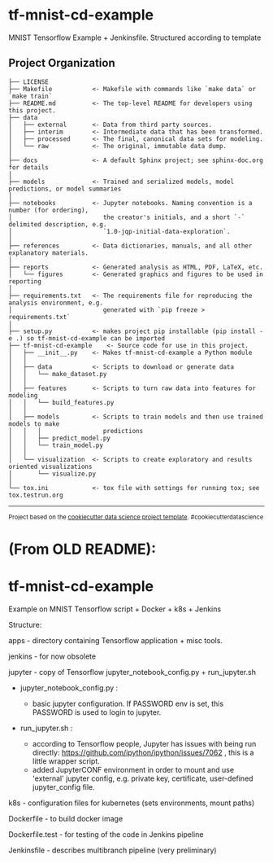 tf-mnist-cd-example
==============================

MNIST Tensorflow Example + Jenkinsfile. Structured according to template

Project Organization
------------

    ├── LICENSE
    ├── Makefile           <- Makefile with commands like `make data` or `make train`
    ├── README.md          <- The top-level README for developers using this project.
    ├── data
    │   ├── external       <- Data from third party sources.
    │   ├── interim        <- Intermediate data that has been transformed.
    │   ├── processed      <- The final, canonical data sets for modeling.
    │   └── raw            <- The original, immutable data dump.
    │
    ├── docs               <- A default Sphinx project; see sphinx-doc.org for details
    │
    ├── models             <- Trained and serialized models, model predictions, or model summaries
    │
    ├── notebooks          <- Jupyter notebooks. Naming convention is a number (for ordering),
    │                         the creator's initials, and a short `-` delimited description, e.g.
    │                         `1.0-jqp-initial-data-exploration`.
    │
    ├── references         <- Data dictionaries, manuals, and all other explanatory materials.
    │
    ├── reports            <- Generated analysis as HTML, PDF, LaTeX, etc.
    │   └── figures        <- Generated graphics and figures to be used in reporting
    │
    ├── requirements.txt   <- The requirements file for reproducing the analysis environment, e.g.
    │                         generated with `pip freeze > requirements.txt`
    │
    ├── setup.py           <- makes project pip installable (pip install -e .) so tf-mnist-cd-example can be imported
    ├── tf-mnist-cd-example    <- Source code for use in this project.
    │   ├── __init__.py    <- Makes tf-mnist-cd-example a Python module
    │   │
    │   ├── data           <- Scripts to download or generate data
    │   │   └── make_dataset.py
    │   │
    │   ├── features       <- Scripts to turn raw data into features for modeling
    │   │   └── build_features.py
    │   │
    │   ├── models         <- Scripts to train models and then use trained models to make
    │   │   │                 predictions
    │   │   ├── predict_model.py
    │   │   └── train_model.py
    │   │
    │   └── visualization  <- Scripts to create exploratory and results oriented visualizations
    │       └── visualize.py
    │
    └── tox.ini            <- tox file with settings for running tox; see tox.testrun.org


--------

<p><small>Project based on the <a target="_blank" href="https://drivendata.github.io/cookiecutter-data-science/">cookiecutter data science project template</a>. #cookiecutterdatascience</small></p>

# (From OLD README):
# tf-mnist-cd-example
Example on MNIST Tensorflow script + Docker + k8s + Jenkins

Structure:

apps    - directory containing Tensorflow application + misc tools.

jenkins - for now obsolete

jupyter - copy of Tensorflow jupyter_notebook_config.py + run_jupyter.sh

  * jupyter_notebook_config.py :
    * basic jupyter configuration. If PASSWORD env is set, this PASSWORD is used to login to jupyter.
          
  * run_jupyter.sh :
    * according to Tensorflow people, Jupyter has issues with being run directly: https://github.com/ipython/ipython/issues/7062 , this is a little wrapper script.
    * added JupyterCONF environment in order to mount and use 'external' jupyter config, e.g. private key, certificate, user-defined jupyter_config file.
                         
k8s     - configuration files for kubernetes (sets environments, mount paths)

Dockerfile - to build docker image

Dockerfile.test - for testing of the code in Jenkins pipeline

Jenkinsfile - describes multibranch pipeline (very preliminary) 
                         
